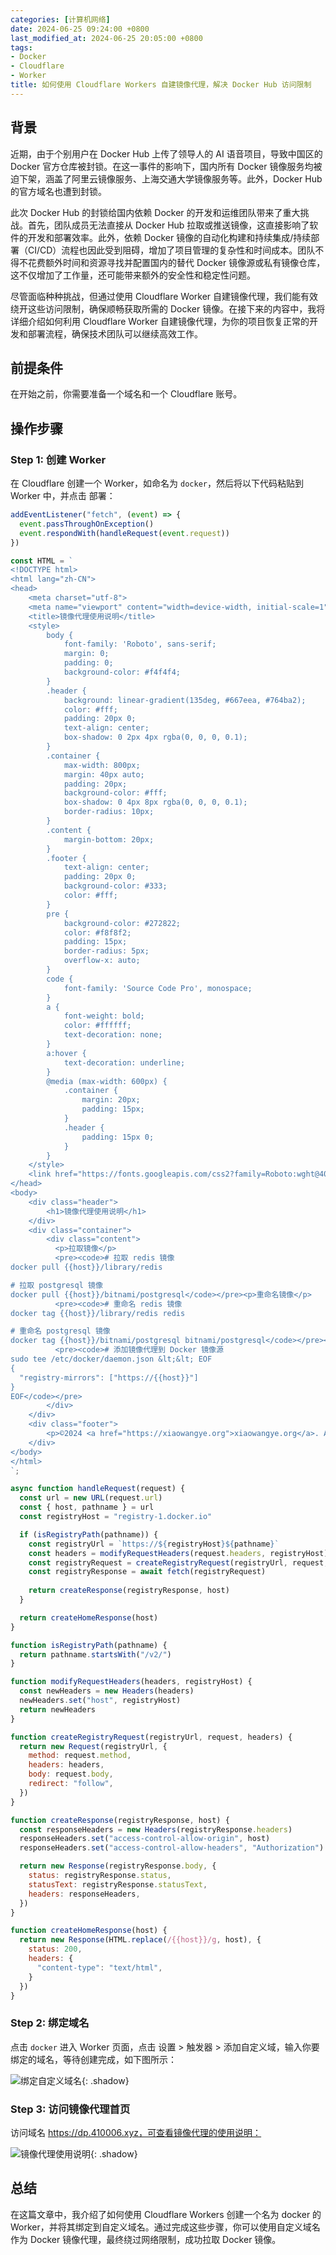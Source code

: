 ```yaml
---
categories: [计算机网络]
date: 2024-06-25 09:24:00 +0800
last_modified_at: 2024-06-25 20:05:00 +0800
tags:
- Docker
- Cloudflare
- Worker
title: 如何使用 Cloudflare Workers 自建镜像代理，解决 Docker Hub 访问限制
---
```


## 背景

近期，由于个别用户在 Docker Hub 上传了领导人的 AI 语音项目，导致中国区的 Docker 官方仓库被封锁。在这一事件的影响下，国内所有 Docker 镜像服务均被迫下架，涵盖了阿里云镜像服务、上海交通大学镜像服务等。此外，Docker Hub 的官方域名也遭到封锁。

此次 Docker Hub 的封锁给国内依赖 Docker 的开发和运维团队带来了重大挑战。首先，团队成员无法直接从 Docker Hub 拉取或推送镜像，这直接影响了软件的开发和部署效率。此外，依赖 Docker 镜像的自动化构建和持续集成/持续部署（CI/CD）流程也因此受到阻碍，增加了项目管理的复杂性和时间成本。团队不得不花费额外时间和资源寻找并配置国内的替代 Docker 镜像源或私有镜像仓库，这不仅增加了工作量，还可能带来额外的安全性和稳定性问题。

尽管面临种种挑战，但通过使用 Cloudflare Worker 自建镜像代理，我们能有效绕开这些访问限制，确保顺畅获取所需的 Docker 镜像。在接下来的内容中，我将详细介绍如何利用 Cloudflare Worker 自建镜像代理，为你的项目恢复正常的开发和部署流程，确保技术团队可以继续高效工作。

## 前提条件

在开始之前，你需要准备一个域名和一个 Cloudflare 账号。

## 操作步骤

### Step 1: 创建 Worker

在 Cloudflare 创建一个 Worker，如命名为 `docker`，然后将以下代码粘贴到 Worker 中，并点击 <kbd>部署</kbd>：

```javascript
addEventListener("fetch", (event) => {
  event.passThroughOnException()
  event.respondWith(handleRequest(event.request))
})

const HTML = `
<!DOCTYPE html>
<html lang="zh-CN">
<head>
    <meta charset="utf-8">
    <meta name="viewport" content="width=device-width, initial-scale=1">
    <title>镜像代理使用说明</title>
    <style>
        body {
            font-family: 'Roboto', sans-serif;
            margin: 0;
            padding: 0;
            background-color: #f4f4f4;
        }
        .header {
            background: linear-gradient(135deg, #667eea, #764ba2);
            color: #fff;
            padding: 20px 0;
            text-align: center;
            box-shadow: 0 2px 4px rgba(0, 0, 0, 0.1);
        }
        .container {
            max-width: 800px;
            margin: 40px auto;
            padding: 20px;
            background-color: #fff;
            box-shadow: 0 4px 8px rgba(0, 0, 0, 0.1);
            border-radius: 10px;
        }
        .content {
            margin-bottom: 20px;
        }
        .footer {
            text-align: center;
            padding: 20px 0;
            background-color: #333;
            color: #fff;
        }
        pre {
            background-color: #272822;
            color: #f8f8f2;
            padding: 15px;
            border-radius: 5px;
            overflow-x: auto;
        }
        code {
            font-family: 'Source Code Pro', monospace;
        }
        a {
            font-weight: bold;
            color: #ffffff;
            text-decoration: none;
        }
        a:hover {
            text-decoration: underline;
        }
        @media (max-width: 600px) {
            .container {
                margin: 20px;
                padding: 15px;
            }
            .header {
                padding: 15px 0;
            }
        }
    </style>
    <link href="https://fonts.googleapis.com/css2?family=Roboto:wght@400;700&family=Source+Code+Pro:wght@400;700&display=swap" rel="stylesheet">
</head>
<body>
    <div class="header">
        <h1>镜像代理使用说明</h1>
    </div>
    <div class="container">
        <div class="content">
          <p>拉取镜像</p>
          <pre><code># 拉取 redis 镜像
docker pull {{host}}/library/redis

# 拉取 postgresql 镜像
docker pull {{host}}/bitnami/postgresql</code></pre><p>重命名镜像</p>
          <pre><code># 重命名 redis 镜像
docker tag {{host}}/library/redis redis 

# 重命名 postgresql 镜像
docker tag {{host}}/bitnami/postgresql bitnami/postgresql</code></pre><p>添加镜像源</p>
          <pre><code># 添加镜像代理到 Docker 镜像源
sudo tee /etc/docker/daemon.json &lt;&lt; EOF
{
  "registry-mirrors": ["https://{{host}}"]
}
EOF</code></pre>
        </div>
    </div>
    <div class="footer">
        <p>©2024 <a href="https://xiaowangye.org">xiaowangye.org</a>. All rights reserved. Powered by <a href="https://cloudflare.com">Cloudflare</a>.</p>
    </div>
</body>
</html>
`;

async function handleRequest(request) {
  const url = new URL(request.url)
  const { host, pathname } = url
  const registryHost = "registry-1.docker.io"

  if (isRegistryPath(pathname)) {
    const registryUrl = `https://${registryHost}${pathname}`
    const headers = modifyRequestHeaders(request.headers, registryHost)
    const registryRequest = createRegistryRequest(registryUrl, request, headers)
    const registryResponse = await fetch(registryRequest)
    
    return createResponse(registryResponse, host)
  }

  return createHomeResponse(host)
}

function isRegistryPath(pathname) {
  return pathname.startsWith("/v2/")
}

function modifyRequestHeaders(headers, registryHost) {
  const newHeaders = new Headers(headers)
  newHeaders.set("host", registryHost)
  return newHeaders
}

function createRegistryRequest(registryUrl, request, headers) {
  return new Request(registryUrl, {
    method: request.method,
    headers: headers,
    body: request.body,
    redirect: "follow",
  })
}

function createResponse(registryResponse, host) {
  const responseHeaders = new Headers(registryResponse.headers)
  responseHeaders.set("access-control-allow-origin", host)
  responseHeaders.set("access-control-allow-headers", "Authorization")

  return new Response(registryResponse.body, {
    status: registryResponse.status,
    statusText: registryResponse.statusText,
    headers: responseHeaders,
  })
}

function createHomeResponse(host) {
  return new Response(HTML.replace(/{{host}}/g, host), {
    status: 200,
    headers: {
      "content-type": "text/html",
    }
  })
}
```

### Step 2: 绑定域名

点击 `docker` 进入 Worker 页面，点击 <kbd>设置</kbd> > <kbd>触发器</kbd> > <kbd>添加自定义域</kbd>，输入你要绑定的域名，等待创建完成，如下图所示：

![绑定自定义域名](/img/image-20240625195525582.png){: .shadow}

### Step 3: 访问镜像代理首页

访问域名 https://dp.410006.xyz，可查看镜像代理的使用说明：

![镜像代理使用说明](/img/image-20240625194226330.png){: .shadow}

## 总结

在这篇文章中，我介绍了如何使用 Cloudflare Workers 创建一个名为 docker 的 Worker，并将其绑定到自定义域名。通过完成这些步骤，你可以使用自定义域名作为 Docker 镜像代理，最终绕过网络限制，成功拉取 Docker 镜像。
